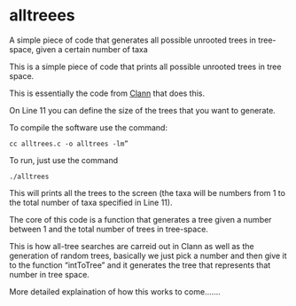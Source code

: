 # alltreees
A simple piece of code that generates all possible unrooted trees in tree-space, given a certain number of taxa

This is a simple piece of code that prints all possible unrooted trees in tree space.

This is essentially the code from [Clann](https://github.com/ChrisCreevey/clann) that does this.
 
On Line 11 you can define the size of the trees that you want to generate.
 
To compile the software use the command:  

```
cc alltrees.c -o alltrees -lm”
```

To run, just use the command 

```
./alltrees
```

This will prints all the trees to the screen (the taxa will be numbers from 1 to the total number of taxa specified in Line 11).
 
The core of this code is a function that generates a tree given a number between 1 and the total number of trees in tree-space.

This is how all-tree searches are carreid out in Clann as well as the generation of random trees, basically we just pick a number and then give it to the function “intToTree” and it generates the tree that represents that number in tree space.


More detailed explaination of how this works to come.......
